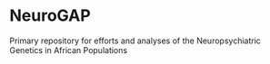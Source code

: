 # NeuroGAP
Primary repository for efforts and analyses of the Neuropsychiatric Genetics in African Populations
